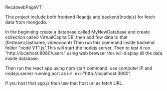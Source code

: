 RecatwebPageVT


This project include both frontend Reactjs and backend(nodejs) for fetch data from mongodb.

In the beginning  create a database called MyNewDatabase and create collection called VirtualCapitalDB. then add few data to that (firstnamr,lastname, videocount)
Then run this command inside backend folder "node VT1.js".This will start the nodejs server. Then to test it run "http://localhost:8080/users" using web browser this will display all the data inside database.

Then run the react  app using npm start command. use computer IP and nodejs server running port as url. ex:-"http://localhost:3000".

If you host that app.js then use that host url as fetch URL.
